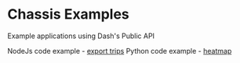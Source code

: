 Chassis Examples
================

Example applications using Dash's Public API

NodeJs code example - [export trips](export-trips/)
Python code example - [heatmap](heatmap/)
